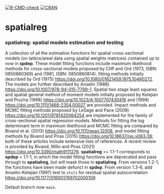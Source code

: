 <!-- badges: start -->
[![R-CMD-check](https://github.com/r-spatial/spatialreg/actions/workflows/check-standard.yaml/badge.svg)](https://github.com/r-spatial/spatialreg/actions/workflows/check-standard.yaml)
[![CRAN](http://www.r-pkg.org/badges/version/spatialreg)](https://cran.r-project.org/package=spatialreg)
<!-- badges: end -->

# spatialreg

### spatialreg: spatial models estimation and testing

A collection of all the estimation functions for spatial cross-sectional models (on lattice/areal data using spatial weights matrices) contained up to now in **spdep**. These model fitting functions include maximum likelihood methods for cross-sectional models proposed by Cliff and Ord (1973, ISBN: 0850860369) and (1981, ISBN: 0850860814), fitting methods initially described by Ord (1975) https://doi.org/10.1080/01621459.1975.10480272. The models are further described by Anselin (1988) https://doi.org/10.1007/978-94-015-7799-1. Spatial two stage least squares and spatial general method of moment models initially proposed by Kelejian and Prucha (1998) https://doi.org/10.1023/A:1007707430416 and (1999) https://doi.org/10.1111/1468-2354.00027 are provided. Impact methods and MCMC fitting methods proposed by LeSage and Pace (2009) https://doi.org/10.1201/9781420064254 are implemented for the family of cross-sectional spatial regression models. Methods for fitting the log determinant term in maximum likelihood and MCMC fitting are compared by Bivand et al. (2013) https://doi.org/10.1111/gean.12008, and model fitting methods by Bivand and Piras (2015) https://doi.org/10.18637/jss.v063.i18; both of these articles include extensive lists of references. A recent review is provided by Bivand, Millo and Piras (2021) https://doi.org/10.3390/math9111276. **spatialreg** >= 1.1-1 corresponds to **spdep** = 1.1-1, in which the model fitting functions are deprecated and pass through to **spatialreg**, but will mask those in **spatialreg**. From versions 1.2-1, the functions have been made defunct in **spdep**. From version 1.3-6, add Anselin-Kelejian (1997) test to `stsls` for residual spatial autocorrelation https://doi.org/10.1177/016001769702000109.

Default branch now `main`.
